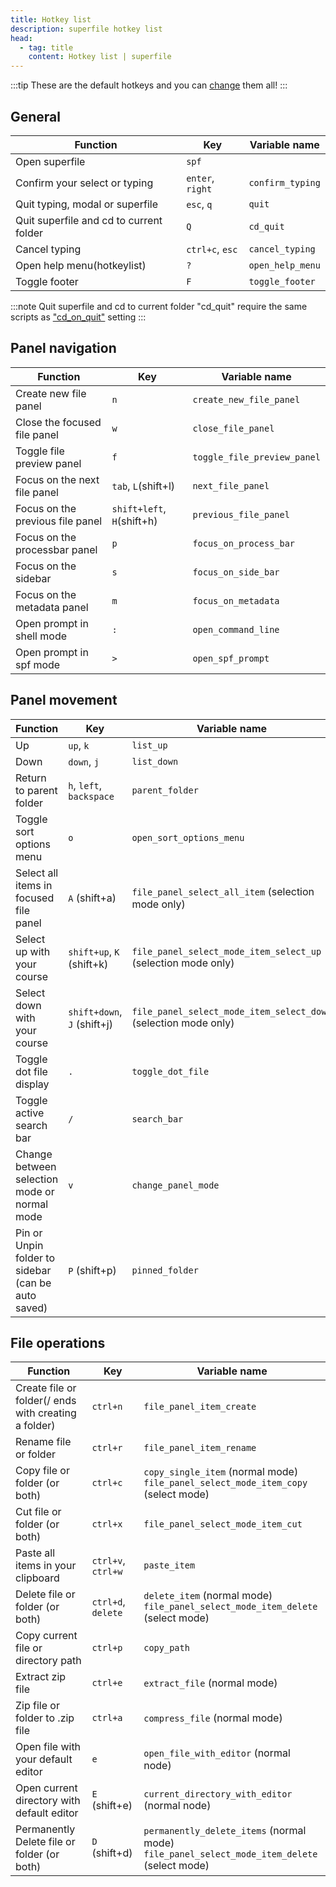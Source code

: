 ```yaml
---
title: Hotkey list
description: superfile hotkey list
head:
  - tag: title
    content: Hotkey list | superfile
---
```


:::tip
These are the default hotkeys and you can [change](/configure/custom-hotkeys) them all!
:::

## General

| Function                                | Key              | Variable name    |
| --------------------------------------- | ---------------- | ---------------- |
| Open superfile                          | `spf`            |                  |
| Confirm your select or typing           | `enter`, `right` | `confirm_typing` |
| Quit typing, modal or superfile         | `esc`, `q`       | `quit`           |
| Quit superfile and cd to current folder | `Q`              | `cd_quit`        |
| Cancel typing                           | `ctrl+c`, `esc`  | `cancel_typing`  |
| Open help menu(hotkeylist)              | `?`              | `open_help_menu` |
| Toggle footer                           | `F`              | `toggle_footer`  |

:::note
Quit superfile and cd to current folder "cd_quit" require the same scripts as ["cd_on_quit"](/configure/superfile-config/#cd_on_quit) setting
:::

## Panel navigation

| Function                         | Key                        | Variable name               |
| -------------------------------- | -------------------------- | --------------------------- |
| Create new file panel            | `n`                        | `create_new_file_panel`     |
| Close the focused file panel     | `w`                        | `close_file_panel`          |
| Toggle file preview panel        | `f`                        | `toggle_file_preview_panel` |
| Focus on the next file panel     | `tab`, `L`(shift+l)        | `next_file_panel`           |
| Focus on the previous file panel | `shift+left`, `H`(shift+h) | `previous_file_panel`       |
| Focus on the processbar panel    | `p`                        | `focus_on_process_bar`      |
| Focus on the sidebar             | `s`                        | `focus_on_side_bar`         |
| Focus on the metadata panel      | `m`                        | `focus_on_metadata`         |
| Open prompt in shell mode        | `:`                        | `open_command_line`         |
| Open prompt in spf mode          | `>`                        | `open_spf_prompt`           |

## Panel movement

| Function                                           | Key                         | Variable name                                                   |
| -------------------------------------------------- | --------------------------- | --------------------------------------------------------------- |
| Up                                                 | `up`, `k`                   | `list_up`                                                       |
| Down                                               | `down`, `j`                 | `list_down`                                                     |
| Return to parent folder                            | `h`, `left`, `backspace`    | `parent_folder`                                                 |
| Toggle sort options menu                           | `o`                         | `open_sort_options_menu`                                        |
| Select all items in focused file panel             | `A` (shift+a)               | `file_panel_select_all_item` (selection mode only)              |
| Select up with your course                         | `shift+up`, `K` (shift+k)   | `file_panel_select_mode_item_select_up` (selection mode only)   |
| Select down with your course                       | `shift+down`, `J` (shift+j) | `file_panel_select_mode_item_select_down` (selection mode only) |
| Toggle dot file display                            | `.`                         | `toggle_dot_file`                                               |
| Toggle active search bar                           | `/`                         | `search_bar`                                                    |
| Change between selection mode or normal mode       | `v`                         | `change_panel_mode`                                             |
| Pin or Unpin folder to sidebar (can be auto saved) | `P` (shift+p)               | `pinned_folder`                                                 |

## File operations

| Function                                             | Key                | Variable name                                                                          |
| ---------------------------------------------------- | ------------------ | -------------------------------------------------------------------------------------- |
| Create file or folder(/ ends with creating a folder) | `ctrl+n`           | `file_panel_item_create`                                                               |
| Rename file or folder                                | `ctrl+r`           | `file_panel_item_rename`                                                               |
| Copy file or folder (or both)                        | `ctrl+c`           | `copy_single_item` (normal mode) <br> `file_panel_select_mode_item_copy` (select mode) |
| Cut file or folder (or both)                         | `ctrl+x`           | `file_panel_select_mode_item_cut`                                                      |
| Paste all items in your clipboard                    | `ctrl+v`, `ctrl+w` | `paste_item`                                                                           |
| Delete file or folder (or both)                      | `ctrl+d`, `delete` | `delete_item` (normal mode) <br> `file_panel_select_mode_item_delete` (select mode)    |
| Copy current file or directory path                  | `ctrl+p`           | `copy_path`                                                                            |
| Extract zip file                                     | `ctrl+e`           | `extract_file` (normal mode)                                                           |
| Zip file or folder to .zip file                      | `ctrl+a`           | `compress_file` (normal mode)                                                          |
| Open file with your default editor                   | `e`                | `open_file_with_editor` (normal node)                                                  |
| Open current directory with default editor           | `E` (shift+e)      | `current_directory_with_editor` (normal node)                                          |
| Permanently Delete file or folder (or both)          | `D` (shift+d) | `permanently_delete_items` (normal mode) <br> `file_panel_select_mode_item_delete` (select mode)    |

